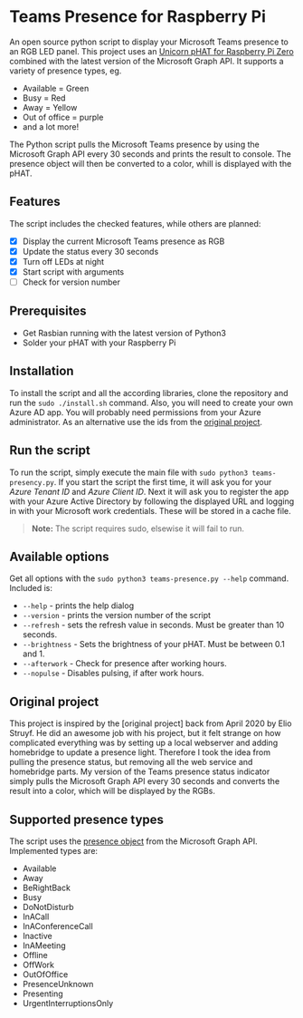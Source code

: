 # Teams Presence for Raspberry Pi
An open source python script to display your Microsoft Teams presence to an RGB LED panel. This project uses an [Unicorn pHAT for Raspberry Pi Zero](https://shop.pimoroni.com/products/unicorn-phat) combined with the latest version of the Microsoft Graph API.
It supports a variety of presence types, eg.
   - Available = Green
   - Busy = Red
   - Away = Yellow
   - Out of office = purple
   - and a lot more!

The Python script pulls the Microsoft Teams presence by using the Microsoft Graph API every 30 seconds and prints the result to console. The presence object will then be converted to a color, whill is displayed with the pHAT.

## Features
The script includes the checked features, while others are planned:
- [x] Display the current Microsoft Teams presence as RGB
- [x] Update the status every 30 seconds
- [x] Turn off LEDs at night
- [x] Start script with arguments
- [ ] Check for version number

## Prerequisites
- Get Rasbian running with the latest version of Python3
- Solder your pHAT with your Raspberry Pi

## Installation
To install the script and all the according libraries, clone the repository and run the ```sudo ./install.sh``` command.
Also, you will need to create your own Azure AD app. You will probably need permissions from your Azure administrator. As an alternative use the ids from the [original project](https://www.eliostruyf.com/diy-building-busy-light-show-microsoft-teams-presence/).

## Run the script
To run the script, simply execute the main file with ```sudo python3 teams-presency.py```. If you start the script the first time, it will ask you for your *Azure Tenant ID* and *Azure Client ID*.
Next it will ask you to register the app with your Azure Active Directory by following the displayed URL and logging in with your Microsoft work credentials. These will be stored in a cache file.
> **Note:** The script requires sudo, elsewise it will fail to run.

## Available options
Get all options with the ```sudo python3 teams-presence.py --help``` command. Included is:
   - ```--help``` - prints the help dialog
   - ```--version``` - prints the version number of the script
   - ```--refresh``` - sets the refresh value in seconds. Must be greater than 10 seconds.
   - ```--brightness``` - Sets the brightness of your pHAT. Must be between 0.1 and 1.
   - ```--afterwork``` - Check for presence after working hours.
   - ```--nopulse``` - Disables pulsing, if after work hours.

## Original project
This project is inspired by the [original project] back from April 2020 by Elio Struyf. He did an awesome job with his project, but it felt strange on how complicated everything was by setting up a local webserver and adding homebridge to update a presence light. 
Therefore I took the idea from pulling the presence status, but removing all the web service and homebridge parts. My version of the Teams presence status indicator simply pulls the Microsoft Graph API every 30 seconds and converts the result into a color, which will be displayed by the RGBs.

## Supported presence types
The script uses the [presence object](https://docs.microsoft.com/de-de/graph/api/resources/presence?view=graph-rest-beta) from the Microsoft Graph API. Implemented types are:
   - Available
   - Away
   - BeRightBack
   - Busy
   - DoNotDisturb
   - InACall
   - InAConferenceCall
   - Inactive
   - InAMeeting
   - Offline
   - OffWork
   - OutOfOffice
   - PresenceUnknown
   - Presenting
   - UrgentInterruptionsOnly
